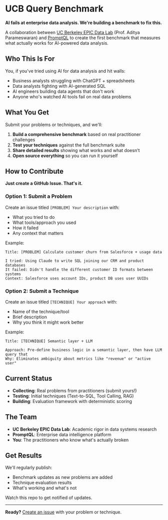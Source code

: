 # UCB Query Benchmark

**AI fails at enterprise data analysis. We're building a benchmark to fix this.**

A collaboration between [UC Berkeley EPIC Data Lab](https://epic.berkeley.edu) (Prof. Aditya Parameswaran) and [PromptQL](https://promptql.com) to create the first benchmark that measures what actually works for AI-powered data analysis.

## Who This Is For

You, if you've tried using AI for data analysis and hit walls:
- Business analysts struggling with ChatGPT + spreadsheets
- Data analysts fighting with AI-generated SQL
- AI engineers building data agents that don't work
- Anyone who's watched AI tools fail on real data problems

## What You Get

Submit your problems or techniques, and we'll:
1. **Build a comprehensive benchmark** based on real practitioner challenges
2. **Test your techniques** against the full benchmark suite
3. **Share detailed results** showing what works and what doesn't
4. **Open source everything** so you can run it yourself

## How to Contribute

**Just create a GitHub Issue. That's it.**

### Option 1: Submit a Problem
Create an issue titled `[PROBLEM] Your description` with:
- What you tried to do
- What tools/approach you used  
- How it failed
- Any context that matters

Example:
```
Title: [PROBLEM] Calculate customer churn from Salesforce + usage data

I tried: Using Claude to write SQL joining our CRM and product databases
It failed: Didn't handle the different customer ID formats between systems
Context: Salesforce uses account IDs, product DB uses user UUIDs
```

### Option 2: Submit a Technique
Create an issue titled `[TECHNIQUE] Your approach` with:
- Name of the technique/tool
- Brief description
- Why you think it might work better

Example:
```
Title: [TECHNIQUE] Semantic layer + LLM

Approach: Pre-define business logic in a semantic layer, then have LLM query that
Why: Eliminates ambiguity about metrics like "revenue" or "active user"
```

## Current Status

- **Collecting**: Real problems from practitioners (submit yours!)
- **Testing**: Initial techniques (Text-to-SQL, Tool Calling, RAG)
- **Building**: Evaluation framework with deterministic scoring

## The Team

- **UC Berkeley EPIC Data Lab**: Academic rigor in data systems research
- **PromptQL**: Enterprise data intelligence platform
- **You**: The practitioners who know what's actually broken

## Get Results

We'll regularly publish:
- Benchmark updates as new problems are added
- Technique evaluation results
- What's working and what's not

Watch this repo to get notified of updates.

---

**Ready?** [Create an issue](https://github.com/[your-repo]/issues/new) with your problem or technique.
